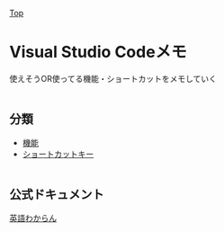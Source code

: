 [Top](README.md)

# Visual Studio Codeメモ
使えそうOR使ってる機能・ショートカットをメモしていく
<br><br>

## 分類

- [機能](VSCode/func.md)
- [ショートカットキー](VSCode/shortcut.md)
<br><br>

## 公式ドキュメント
[英語わからん](https://code.visualstudio.com/docs)
